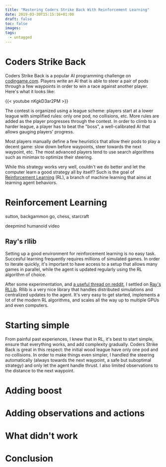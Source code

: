 ```yaml
---
title: "Mastering Coders Strike Back With Reinforcement Learning"
date: 2019-03-30T15:15:16+01:00
draft: false
toc: false
images:
tags: 
  - untagged
---
```


# Coders Strike Back
Coders Strike Back is a popular AI programming challenge on [codingame.com](https://www.codingame.com/). Players write an AI that is able to steer a pair of pods through a few waypoints in order to win a race against another player. Here's what it looks like:

{{< youtube nKgkD3ar2PM >}}

The contest is organized using a league scheme: players start at a lower league with simplified rules: only one pod, no collisions, etc. More rules are added as the player progresses through the contest. In order to climb to a harder league, a player has to beat the "boss", a well-calibrated AI that allows gauging players' progress.

Most players manually define a few heuristics that allow their pods to play a decent game: slow down before waypoints, steer towards the next waypoint, etc. The most advanced players tend to use search algorithms such as minimax to optimize their steering.

While this strategy works very well, couldn't we do better and let the computer learn a good strategy all by itself? Such is the goal of [Reinforcement Learning](https://en.wikipedia.org/wiki/Reinforcement_learning) (RL), a branch of machine learning that aims at learning agent behaviors.

# Reinforcement Learning

sutton, backgammon
go, chess, starcraft

deepmind humanoid video

## Ray's rllib
Setting up a good environment for reinforcement learning is no easy task. Succesful learning frequently requires millions of simulated games. In order to iterate quickly, it's important to have access to a setup that allows many games in parallel, while the agent is updated regularly using the RL algorithm of choice.

After some experimentation, and [a useful thread on reddit](https://old.reddit.com/r/MachineLearning/comments/axmbc6/d_what_librariesframeworks_do_you_use_for_casual/), I settled on [Ray's RLLib](https://ray.readthedocs.io/en/latest/rllib-training.html). Rllib is a very nice library that handles distributed simulations and centralized updates to the agent. It's very easy to get started, implements a lot of the modern RL algorithms, and scales all the way up to multiple GPUs and even computers.

# Starting simple
From painful past experiences, I knew that in RL, it's best to start simple, ensure that everything works, and add complexity gradually. Coders Strike Back is great in this respect: the initial wood league have only one pod and no collisions. In order to make things even simpler, I handled the steering automatically (always towards the next waypoint, a safe but suboptimal strategy) and only let the agent handle thrust. I also limited observations to the distance to the next waypoint.

# Adding boost

# Adding observations and actions

# What didn't work

# Conclusion

